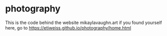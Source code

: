 # photography
This is the code behind the website mikaylavaughn.art
if you found yourself here, go to https://etiweiss.github.io/photography/home.html
